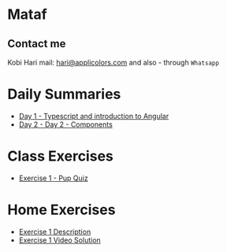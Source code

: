 # Mataf
## Contact me
Kobi Hari
mail: hari@applicolors.com
and also - through `Whatsapp`

# Daily Summaries
* [Day 1 - Typescript and introduction to Angular](https://github.com/kobi2294/Mataf/wiki/Day-1---Typescript-and-introduction-to-Angular)
* [Day 2 - Day 2 - Components](https://github.com/kobi2294/Mataf/wiki/Day-2---Components)

# Class Exercises
* [Exercise 1 - Pup Quiz](https://github.com/kobi2294/Mataf/wiki/Exercise-1---Pop-Quiz)

# Home Exercises
* [Exercise 1 Description](https://www.dropbox.com/s/rkhx8ge3lj5um6t/Description.pptx?dl=0)
* [Exercise 1 Video Solution](https://www.dropbox.com/s/8ybqibl7geul9bm/Solution.mp4?dl=0)
